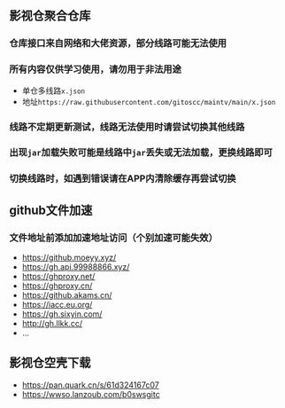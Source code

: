 ## 影视仓聚合仓库

### 仓库接口来自网络和大佬资源，部分线路可能无法使用
### 所有内容仅供学习使用，请勿用于非法用途
* 单仓多线路`x.json`
* 地址`https://raw.githubusercontent.com/gitoscc/maintv/main/x.json`
### 线路不定期更新测试，线路无法使用时请尝试切换其他线路
### 出现`jar`加载失败可能是线路中`jar`丢失或无法加载，更换线路即可
### 切换线路时，如遇到错误请在APP内清除缓存再尝试切换

## github文件加速
### 文件地址前添加加速地址访问（个别加速可能失效）
* https://github.moeyy.xyz/
* https://gh.api.99988866.xyz/
* https://ghproxy.net/
* https://ghproxy.cn/
* https://github.akams.cn/
* https://iacc.eu.org/
* https://gh.sixyin.com/
* http://gh.llkk.cc/
* ...

## 影视仓空壳下载
* https://pan.quark.cn/s/61d324167c07
* https://wwso.lanzoub.com/b0swsgitc
  
